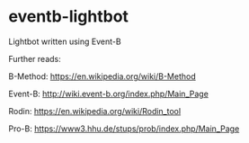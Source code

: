 # eventb-lightbot
Lightbot written using Event-B

Further reads:

  B-Method: https://en.wikipedia.org/wiki/B-Method
  
  Event-B: http://wiki.event-b.org/index.php/Main_Page
  
  Rodin: https://en.wikipedia.org/wiki/Rodin_tool
  
  Pro-B: https://www3.hhu.de/stups/prob/index.php/Main_Page
